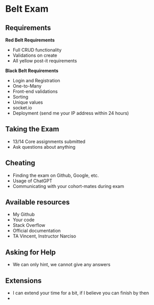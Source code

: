 # Belt Exam

## Requirements
**Red Belt Requirements**
- Full CRUD functionality
- Validations on create
- All yellow post-it requirements

**Black Belt Requirements**
- Login and Registration
- One-to-Many
- Front-end validations
- Sorting
- Unique values
- socket.io
- Deployment (send me your IP address within 24 hours)

## Taking the Exam
- 13/14 Core assignments submitted
- Ask questions about anything

## Cheating
- Finding the exam on Github, Google, etc.
- Usage of ChatGPT
- Communicating with your cohort-mates during exam

## Available resources
- My Github
- Your code
- Stack Overflow
- Official documentation
- TA Vincent, Instructor Narciso

## Asking for Help
- We can only hint, we cannot give any answers

## Extensions
- I can extend your time for a bit, if I believe you can finish by then
- 